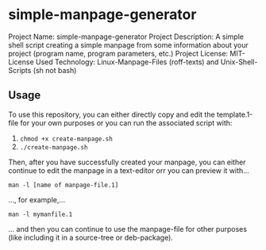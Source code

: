 # simple-manpage-generator

Project Name: simple-manpage-generator
Project Description: A simple shell script creating a simple manpage from some information about your project (program name, program parameters, etc.)
Project License: MIT-License
Used Technology: Linux-Manpage-Files (roff-texts) and Unix-Shell-Scripts (sh not bash)

## Usage

To use this repository, you can either directly copy and edit the template.1-file for your own purposes or you can run the associated script with:

1. `chmod +x create-manpage.sh`
2. `./create-manpage.sh`

Then, after you have successfully created your manpage, you can either continue to edit the manpage in a text-editor orr you can preview it with...

`man -l [name of manpage-file.1]`

..., for example,...

`man -l mymanfile.1`

... and then you can continue to use the manpage-file for other purposes (like including it in a source-tree or deb-package).
